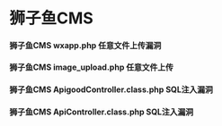 # 狮子鱼CMS

#### 狮子鱼CMS wxapp.php 任意文件上传漏洞

#### 狮子鱼CMS image_upload.php 任意文件上传

#### 	狮子鱼CMS ApigoodController.class.php SQL注入漏洞

#### 狮子鱼CMS ApiController.class.php SQL注入漏洞

